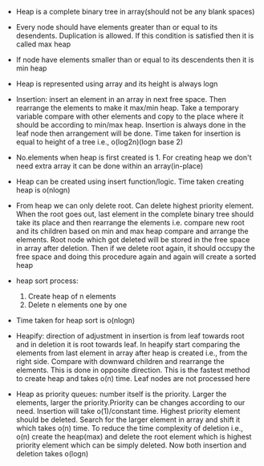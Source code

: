 * Heap is a complete binary tree in array(should not be any blank spaces)

* Every node should have elements greater than or equal to its desendents. Duplication is allowed. If this condition is satisfied then it is called max heap

* If node have elements smaller than or equal to its descendents then it is min heap

* Heap is represented using array and its height is always logn

* Insertion: insert an element in an array in next free space. Then rearrange the elements to make it max/min heap. Take a temporary variable compare with other elements and copy to the place where it should be according to min/max heap. Insertion is always done in the leaf node then arrangement will be done. Time taken for insertion is equal to height of a tree i.e., o(log2n)(logn base 2)

* No.elements when heap is first created is 1. For creating heap we don't need extra array it can be done within an array(in-place)

* Heap can be created using insert function/logic. Time taken creating heap is o(nlogn)

* From heap we can only delete root. Can delete highest priority element. When the root goes out, last element in the complete binary tree should take its place and then rearrange the elements i.e. compare new root and its children based on min and max heap compare and arrange the elements. Root node which got deleted will be stored in the free space in array after deletion. Then if we delete root again, it should occupy the free space and doing this procedure again and again will create a sorted heap

* heap sort process:
    1. Create heap of n elements
    2. Delete n elements one by one

* Time taken for heap sort is o(nlogn)

* Heapify: direction of adjustment in insertion is from leaf towards root and in deletion it is root towards leaf. In heapify start comparing the elements from last element in array after heap is created i.e., from the right side. Compare with downward children and rearrange the elements. This is done in opposite direction. This is the fastest method to create heap and takes o(n) time. Leaf nodes are not processed here

* Heap as priority queues: number itself is the priority. Larger the elements, larger the priority.Priority can be changes according to our need. Insertion will take o(1)/constant time. Highest priority element should be deleted. Search for the larger element in array and shift it which takes o(n) time. To reduce the time complexity of deletion i.e., o(n) create the heap(max) and delete the root element which is highest priority element which can be simply deleted. Now both insertion and deletion takes o(logn)